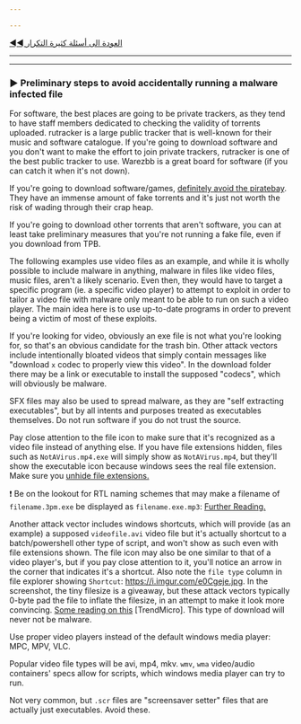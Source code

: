 ---
---

[◄◄ العودة الى أسئلة كثيرة التكرار](https://dexter21767.github.io/socratechs/faq)

---
---




### ► Preliminary steps to avoid accidentally running a malware infected file

For software, the best places are going to be private trackers, as they tend to have staff members dedicated to checking the validity of torrents uploaded. rutracker is a large public tracker that is well-known for their music and software catalogue. If you're going to download software and you don't want to make the effort to join private trackers, rutracker is one of the best public tracker to use. Warezbb is a great board for software (if you can catch it when it's not down).

If you're going to download software/games, [definitely avoid the piratebay](https://www.reddit.com/r/Piracy/comments/cxbn33/psa_ransomware_all_current_vegas_pro_17_torrents/). They have an immense amount of fake torrents and it's just not worth the risk of wading through their crap heap.

If you're going to download other torrents that aren't software, you can at least take preliminary measures that you're not running a fake file, even if you download from TPB.

The following examples use video files as an example, and while it is wholly possible to include malware in anything, malware in files like video files, music files, aren't a likely scenario. Even then, they would have to target a specific program (ie. a specific video player) to attempt to exploit in order to tailor a video file with malware only meant to be able to run on such a video player. The main idea here is to use up-to-date programs in order to prevent being a victim of most of these exploits.

If you're looking for video, obviously an exe file is not what you're looking for, so that's an obvious candidate for the trash bin. Other attack vectors include intentionally bloated videos that simply contain messages like "download `x` codec to properly view this video". In the download folder there may be a link or executable to install the supposed "codecs", which will obviously be malware.

SFX files may also be used to spread malware, as they are "self extracting executables", but by all intents and purposes treated as executables themselves. Do not run software if you do not trust the source.

Pay close attention to the file icon to make sure that it's recognized as a video file instead of anything else. If you have file extensions hidden, files such as `NotAVirus.mp4.exe` will simply show as `NotAVirus.mp4`, but they'll show the executable icon because windows sees the real file extension. Make sure you [unhide file extensions.](https://support.winzip.com/hc/en-us/articles/115011457948-How-to-configure-Windows-to-show-file-extensions-and-hidden-files)

❗ Be on the lookout for RTL naming schemes that may make a filename of `filename.3pm.exe` be displayed as `filename.exe.mp3`: [Further Reading.](https://resources.infosecinstitute.com/spoof-using-right-to-left-override-rtlo-technique-2/)

Another attack vector includes windows shortcuts, which will provide (as an example) a supposed `videofile.avi` video file but it's actually shortcut to a batch/powershell other type of script, and won't show as such even with file extensions shown. The file icon may also be one similar to that of a video player's, but if you pay close attention to it, you'll notice an arrow in the corner that indicates it's a shortcut. Also note the `file type` column in file explorer showing `Shortcut`: https://i.imgur.com/e0Cgeje.jpg. In the screenshot, the tiny filesize is a giveaway, but these attack vectors typically 0-byte pad the file to inflate the filesize, in an attempt to make it look more convincing. [Some reading on this](https://blog.trendmicro.com/trendlabs-security-intelligence/rising-trend-attackers-using-lnk-files-download-malware/) [TrendMicro]. This type of download will never not be malware.

Use proper video players instead of the default windows media player: MPC, MPV, VLC.

Popular video file types will be avi, mp4, mkv. `wmv`, `wma` video/audio containers' specs allow for scripts, which windows media player can try to run.

Not very common, but `.scr` files are "screensaver setter" files that are actually just executables. Avoid these.

&nbsp;